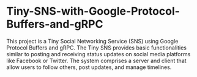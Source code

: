 # Tiny-SNS-with-Google-Protocol-Buffers-and-gRPC
This project is a Tiny Social Networking Service (SNS) using Google Protocol Buffers and gRPC. The Tiny SNS provides basic functionalities similar to posting and receiving status updates on social media platforms like Facebook or Twitter. The system comprises a server and client that allow users to follow others, post updates, and manage timelines.
